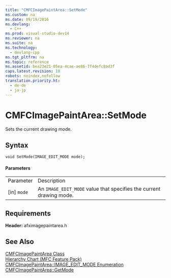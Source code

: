 ```yaml
---
title: "CMFCImagePaintArea::SetMode"
ms.custom: na
ms.date: 09/19/2016
ms.devlang: 
  - C++
ms.prod: visual-studio-dev14
ms.reviewer: na
ms.suite: na
ms.technology: 
  - devlang-cpp
ms.tgt_pltfrm: na
ms.topic: reference
ms.assetid: bea23e21-05ea-4cae-ae86-7f4defc8ad3f
caps.latest.revision: 10
robots: noindex,nofollow
translation.priority.ht: 
  - de-de
  - ja-jp
---
```

# CMFCImagePaintArea::SetMode
Sets the current drawing mode.  
  
## Syntax  
  
```  
void SetMode(IMAGE_EDIT_MODE mode);  
```  
  
#### Parameters  
  
|||  
|-|-|  
|Parameter|Description|  
|[in] `mode`|An `IMAGE_EDIT_MODE` value that specifies the current drawing mode.|  
  
## Requirements  
 **Header:** afximagepaintarea.h  
  
## See Also  
 [CMFCImagePaintArea Class](../vs140/CMFCImagePaintArea-Class.md)   
 [Hierarchy Chart (MFC Feature Pack)](../vs140/Hierarchy-Chart.md)   
 [CMFCImagePaintArea::IMAGE_EDIT_MODE Enumeration](../vs140/CMFCImagePaintArea--IMAGE_EDIT_MODE-Enumeration.md)   
 [CMFCImagePaintArea::GetMode](../vs140/CMFCImagePaintArea--GetMode.md)